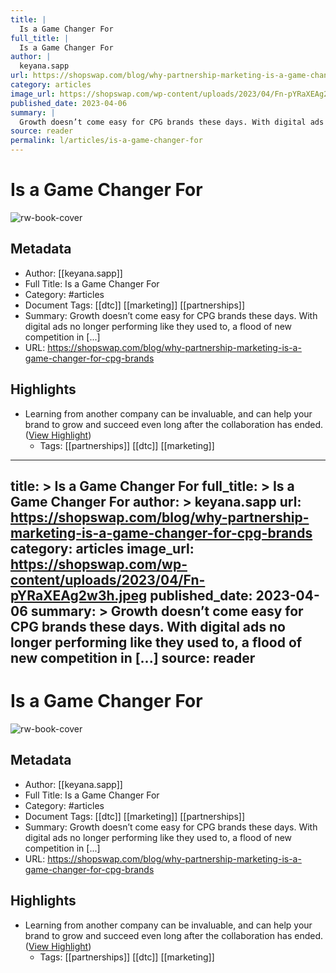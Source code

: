 ```yaml
---
title: |
  Is a Game Changer For
full_title: |
  Is a Game Changer For
author: |
  keyana.sapp
url: https://shopswap.com/blog/why-partnership-marketing-is-a-game-changer-for-cpg-brands
category: articles
image_url: https://shopswap.com/wp-content/uploads/2023/04/Fn-pYRaXEAg2w3h.jpeg
published_date: 2023-04-06
summary: |
  Growth doesn’t come easy for CPG brands these days. With digital ads no longer performing like they used to, a flood of new competition in [...]
source: reader
permalink: l/articles/is-a-game-changer-for
---
```

# Is a Game Changer For

![rw-book-cover](https://shopswap.com/wp-content/uploads/2023/04/Fn-pYRaXEAg2w3h.jpeg)

## Metadata
- Author: [[keyana.sapp]]
- Full Title: Is a Game Changer For
- Category: #articles
- Document Tags: [[dtc]] [[marketing]] [[partnerships]] 
- Summary: Growth doesn’t come easy for CPG brands these days. With digital ads no longer performing like they used to, a flood of new competition in [...]
- URL: https://shopswap.com/blog/why-partnership-marketing-is-a-game-changer-for-cpg-brands

## Highlights
- Learning from another company can be invaluable, and can help your brand to grow and succeed even long after the collaboration has ended. ([View Highlight](https://read.readwise.io/read/01h2fs6ay1ydesp9kpva34d8nm))
    - Tags: [[partnerships]] [[dtc]] [[marketing]] 


---
title: >
  Is a Game Changer For
full_title: >
  Is a Game Changer For
author: >
  keyana.sapp
url: https://shopswap.com/blog/why-partnership-marketing-is-a-game-changer-for-cpg-brands
category: articles
image_url: https://shopswap.com/wp-content/uploads/2023/04/Fn-pYRaXEAg2w3h.jpeg
published_date: 2023-04-06
summary: >
  Growth doesn’t come easy for CPG brands these days. With digital ads no longer performing like they used to, a flood of new competition in [...]
source: reader
---
# Is a Game Changer For

![rw-book-cover](https://shopswap.com/wp-content/uploads/2023/04/Fn-pYRaXEAg2w3h.jpeg)

## Metadata
- Author: [[keyana.sapp]]
- Full Title: Is a Game Changer For
- Category: #articles
- Document Tags: [[dtc]] [[marketing]] [[partnerships]] 
- Summary: Growth doesn’t come easy for CPG brands these days. With digital ads no longer performing like they used to, a flood of new competition in [...]
- URL: https://shopswap.com/blog/why-partnership-marketing-is-a-game-changer-for-cpg-brands

## Highlights
- Learning from another company can be invaluable, and can help your brand to grow and succeed even long after the collaboration has ended. ([View Highlight](https://read.readwise.io/read/01h2fs6ay1ydesp9kpva34d8nm))
    - Tags: [[partnerships]] [[dtc]] [[marketing]] 


